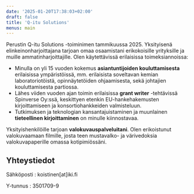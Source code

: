 ```yaml
---
date: '2025-01-20T17:38:03+02:00'
draft: false
title: 'Q-itu Solutions'
menus: main
---
```

Perustin Q-itu Solutions -toiminimen tammikuussa 2025. Yksityisenä elinkeinonharjoittajana tarjoan omaa osaamistani erikokoisille yrityksille ja muille ammatinharjoittajille. Olen käytettävissä erilaisissa toimeksiannoissa: 

* Minulla on yli 15 vuoden kokemus **asiantuntijoiden kouluttamisesta** erilaisissa ympäristöissä, mm. erilaisista soveltavan kemian laboratoriotöistä, opinnäytetöiden ohjaamisesta, sekä johtajien kouluttamisesta partiossa.
* Lähes viiden vuoden ajan toimin erilaisissa **grant writer** -tehtävissä Spinverse Oy:ssä, keskittyen etenkin EU-hankehakemusten kirjoittamiseen ja konsortiohankkeiden valmisteluun.
* Tutkimuksen ja teknologian kansantajuistaminen ja muunlainen **tieteellinen kirjoittaminen** on minulle kiinnostavaa.

Yksityishenkilöille tarjoan **valokuvauspalveluitani**. Olen erikoistunut valokuvaamaan filmille, josta teen mustavalko- ja värivedoksia valokuvapaperille omassa kotipimiössäni.

## Yhteystiedot

Sähköposti
: koistinen[at]iki.fi

Y-tunnus
: 3501709-9